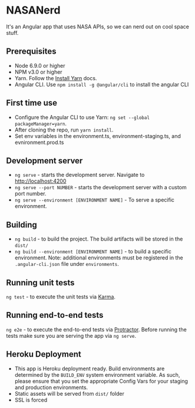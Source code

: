 # NASANerd

It's an Angular app that uses NASA APIs, so we can nerd out on cool space stuff.

## Prerequisites

* Node 6.9.0 or higher
* NPM v3.0 or higher 
* Yarn. Follow the [Install Yarn](https://yarnpkg.com/en/docs/install) docs.
* Angular CLI. Use `npm install -g @angular/cli` to install the angular CLI

## First time use

* Configure the Angular CLI to use Yarn: `ng set --global packageManager=yarn`.
* After cloning the repo, run `yarn install`.
* Set env variables in the environment.ts, environment-staging.ts, and evnironment.prod.ts

## Development server

* `ng serve` - starts the development server. Navigate to [http://localhost:4200](http://localhost:4200)
* `ng serve --port NUMBER` - starts the development server with a custom port number.
* `ng serve --environment [ENVIRONMENT NAME]` - To serve a specific environment.

## Building

* `ng build` - to build the project. The build artifacts will be stored in the `dist/` 
* `ng build --environment [ENVIRONMENT NAME]` - to build a specific environment.
Note: additional environments must be registered in the `.angular-cli.json` file under `environments`.

## Running unit tests

`ng test` - to execute the unit tests via [Karma](https://karma-runner.github.io).

## Running end-to-end tests

`ng e2e` - to execute the end-to-end tests via [Protractor](http://www.protractortest.org/).
Before running the tests make sure you are serving the app via `ng serve`.

## Heroku Deployment

* This app is Heroku deployment ready. Build environments are determined
  by the `BUILD_ENV` system environment variable.  As such, please ensure that
  you set the appropriate Config Vars for your staging and production
  environments.
* Static assets will be served from `dist/` folder
* SSL is forced
